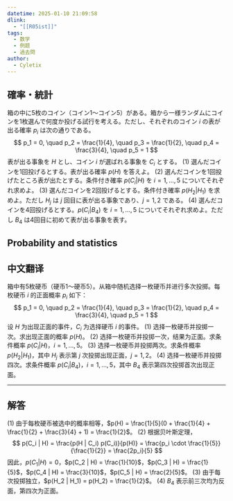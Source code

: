 ```yaml
---
datetime: 2025-01-10 21:09:58
dlink:
  - "[[R05ist]]"
tags:
  - 数学
  - 例题
  - 過去問
author:
  - Cyletix
---
```

## 確率・統計
箱の中に5枚のコイン（コイン1～コイン5）がある。箱から一様ランダムにコインを1枚選んで何度か投げる試行を考える。ただし、それぞれのコイン $i$ の表が出る確率 $p_i$ は次の通りである。
$$
p_1 = 0, \quad p_2 = \frac{1}{4}, \quad p_3 = \frac{1}{2}, \quad p_4 = \frac{3}{4}, \quad p_5 = 1
$$
表が出る事象を $H$ とし、コイン $i$ が選ばれる事象を $C_i$ とする。
(1) 選んだコインを1回投げるとする。表が出る確率 $p(H)$ を答えよ。
(2) 選んだコインを1回投げたところ表が出たとする。条件付き確率 $p(C_i | H)$ を $i = 1, \dots, 5$ についてそれぞれ求めよ。
(3) 選んだコインを2回投げるとする。条件付き確率 $p(H_2 | H_1)$ を求めよ。ただし $H_j$ は $j$ 回目に表が出る事象であり、$j = 1,2$ である。
(4) 選んだコインを4回投げるとする。$p(C_i | B_4)$ を $i = 1, \dots, 5$ についてそれぞれ求めよ。ただし $B_4$ は4回目に初めて表が出る事象を表す。
## Probability and statistics
## 中文翻译
箱中有5枚硬币（硬币1～硬币5）。从箱中随机选择一枚硬币并进行多次投掷。每枚硬币 $i$ 的正面概率 $p_i$ 如下：
$$
p_1 = 0, \quad p_2 = \frac{1}{4}, \quad p_3 = \frac{1}{2}, \quad p_4 = \frac{3}{4}, \quad p_5 = 1
$$
设 $H$ 为出现正面的事件，$C_i$ 为选择硬币 $i$ 的事件。
(1) 选择一枚硬币并投掷一次。求出现正面的概率 $p(H)$。
(2) 选择一枚硬币并投掷一次，结果为正面。求条件概率 $p(C_i | H)$，$i = 1, \dots, 5$。
(3) 选择一枚硬币并投掷两次。求条件概率 $p(H_2 | H_1)$，其中 $H_j$ 表示第 $j$ 次投掷出现正面，$j = 1,2$。
(4) 选择一枚硬币并投掷四次。求条件概率 $p(C_i | B_4)$，$i = 1, \dots, 5$，其中 $B_4$ 表示第四次投掷首次出现正面。

---
## 解答
(1) 由于每枚硬币被选中的概率相等，$p(H) = \frac{1}{5}(0 + \frac{1}{4} + \frac{1}{2} + \frac{3}{4} + 1) = \frac{1}{2}$。
(2) 根据贝叶斯定理，
$$
p(C_i | H) = \frac{p(H | C_i) p(C_i)}{p(H)} = \frac{p_i \cdot \frac{1}{5}}{\frac{1}{2}} = \frac{2p_i}{5}
$$
因此，$p(C_1 | H) = 0$，$p(C_2 | H) = \frac{1}{10}$，$p(C_3 | H) = \frac{1}{5}$，$p(C_4 | H) = \frac{3}{10}$，$p(C_5 | H) = \frac{2}{5}$。
(3) 由于每次投掷独立，$p(H_2 | H_1) = p(H_2) = \frac{1}{2}$。
(4) $B_4$ 表示前三次均为反面，第四次为正面。
